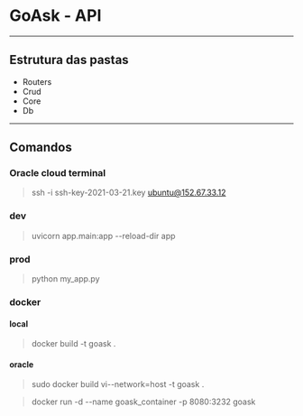 # GoAsk - API

---

## Estrutura das pastas

- Routers
- Crud
- Core
- Db

---

## Comandos

### Oracle cloud terminal

> ssh -i ssh-key-2021-03-21.key ubuntu@152.67.33.12

### dev

> uvicorn app.main:app --reload-dir app

### prod

> python my_app.py

### docker

#### local

> docker build -t goask .

#### oracle

> sudo docker build vi--network=host -t goask .

> docker run -d --name goask_container -p 8080:3232 goask







